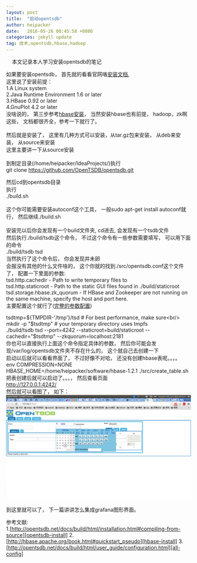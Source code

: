 ```yaml
---
layout: post
title:  "启动opentsdb"
author: heipacker
date:   2016-05-26 00:45:58 +0800
categories: jekyll update
tag: 技术,opentsdb,hbase,hadoop
---
```

&nbsp;&nbsp;&nbsp;&nbsp;本文记录本人学习安装opentsdb的笔记


如果要安装opentsdb， 首先就的看看官网咯[安装文档][opentsdb-install],<br/>
这里说了安装前提：<br/>
1.A Linux system<br/>
2.Java Runtime Environment 1.6 or later<br/>
3.HBase 0.92 or later<br/>
4.GnuPlot 4.2 or later<br/>
没啥说的， 第三步参考[hbase安装][hbase-install]， 当然安装hbase也有前提， hadoop，zk啊这些， 文档都很齐全，参考一下就行了。<br/>
<br/>
然后就是安装了， 这里有几种方式可以安装，从tar.gz包来安装， 从deb来安装， 从source来安装<br/>
这里主要讲一下从source安装<br/>
<br/>
到制定目录(/home/heipacker/IdeaProjects/)执行<br/>
git clone https://github.com/OpenTSDB/opentsdb.git<br/>

然后cd到opentsdb目录<br/>
执行<br/>
./build.sh<br/>
<br/>
这个你可能需要安装autoconf这个工具， 一般sudo apt-get install autoconf就行， 然后继续./build.sh<br/>
<br/>
安装完以后你会发现有一个build文件夹, cd进去, 会发现有一个tsdb文件<br/>
然后执行./build/tsdb这个命令， 不过这个命令有一些参数需要填写， 可以用下面的命令<br/>
./build/tsdb tsd<br/>
当然执行了这个命令后， 你会发现并未卵<br/>
会报没有其他的什么文件啥的， 这个你就的找到./src/opentsdb.conf这个文件了， 配置一下里面的参数:<br/>
tsd.http.cachedir - Path to write temporary files to<br/>
tsd.http.staticroot - Path to the static GUI files found in ./build/staticroot<br/>
tsd.storage.hbase.zk\_quorum - If HBase and Zookeeper are not running on the same machine, specify the host and port here.<br/>
主要配置这个就行了([完整的参数配置][all-config])<br/>

tsdtmp=${TMPDIR-'/tmp'}/tsd    # For best performance, make sure<br/>
mkdir -p "$tsdtmp"             # your temporary directory uses tmpfs<br/>
./build/tsdb tsd --port=4242 --staticroot=build/staticroot --cachedir="$tsdtmp" --zkquorum=localhost:2181<br/>
你也可以直接执行上面这个命令指定具体的参数， 然后你可能会发现/var/log/opentsdb文件夹不存在什么的， 这个就自己去创建一下<br/>
启动以后就可以看看界面了， 不过好像不对哈， 还没有创建hbase表呢。。。。<br/>
env COMPRESSION=NONE HBASE\_HOME=/home/heipacker/software/hbase-1.2.1 ./src/create\_table.sh<br/>
把表创建后就可以启动了。。。， 然后查看页面<br/>
http://127.0.0.1:4242/<br/>
然后就可以看图了， 如下：<br/>
![image](https://github.com/heipacker/heipacker.github.io/blob/master/assets/img/opentsdb-ui-screenshot.png)

到这里就可以了， 下一篇讲讲怎么集成grafana图形界面。

参考文献:<br/>
1.[http://opentsdb.net/docs/build/html/installation.html#compiling-from-source][opentsdb-install]
2.[http://hbase.apache.org/book.html#quickstart_pseudo][hbase-install]
3.[http://opentsdb.net/docs/build/html/user_guide/configuration.html][all-config]

[opentsdb-install]:http://opentsdb.net/docs/build/html/installation.html#compiling-from-source
[hbase-install]:http://hbase.apache.org/book.html#quickstart_pseudo
[all-config]:http://opentsdb.net/docs/build/html/user_guide/configuration.html
